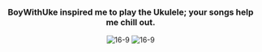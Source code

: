 <div align="center">
  <h3>BoyWithUke inspired me to play the Ukulele; your songs help me chill out.</h3>
  <img src="https://github.com/NotHammer043/NotHammer043/blob/main/assets/bannerfull.png" alt="16-9">

  <img src="https://github.com/NotHammer043/NotHammer043/blob/main/assets/107131733/b3461836-c97f-46a5-b14b-b5aa9cb5ac92" alt="16-9">
</div>
